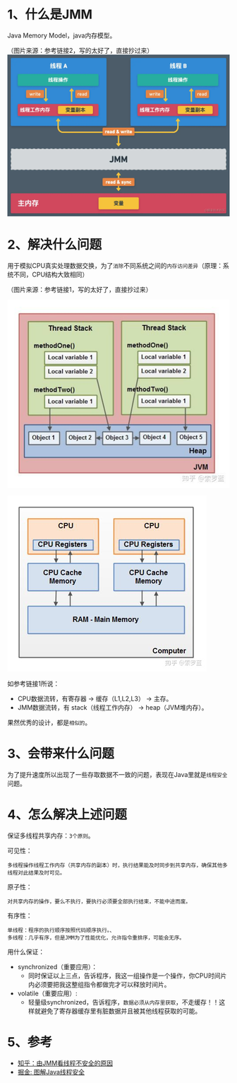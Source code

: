 # 1、什么是JMM
Java Memory Model，java内存模型。

（图片来源：参考链接2，写的太好了，直接抄过来）
![](./imgs/JMM内存模型-1631429709485.png)

# 2、解决什么问题
用于模拟CPU真实处理数据交换，为了`消除`不同系统之间的`内存访问差异`（原理：系统不同，CPU结构大致相同）

（图片来源：参考链接1，写的太好了，直接抄过来）

![](./imgs/JMM内存模型-1631429352070.png)

![](./imgs/JMM内存模型-1631429356169.png)

如参考链接1所说：
* CPU数据流转，有寄存器 -> 缓存（L1,L2,L3） -> 主存。
* JMM数据流转，有 stack（线程工作内存） -> heap（JVM堆内存）。 

果然优秀的设计，都是`相似的`。

# 3、会带来什么问题
为了提升速度所以出现了一些存取数据不一致的问题，表现在Java里就是`线程安全`问题。

# 4、怎么解决上述问题

保证多线程共享内存：`3个原则`。

可见性：
```text
多线程操作线程工作内存（共享内存的副本）时，执行结果能及时同步到共享内存，确保其他多线程对此结果及时可见。
```
原子性：
```text
对共享内存的操作，要么不执行，要执行必须要全部执行结束，不能中途而废。
```
有序性：
```
单线程：程序的执行顺序按照代码顺序执行。、
多线程：几乎有序，但是JMM为了性能优化，允许指令重排序，可能会无序。
```

用什么保证：
* synchronized（重要应用）：
    * 同时保证以上三点，告诉程序，我这一组操作是一个操作，你CPU时间片内必须要把我这整组指令都做完才可以释放时间片。
* volatile（重要应用）:
    * 轻量级synchronized，告诉程序，`数据必须从内存里获取`，不走缓存！！这样就避免了寄存器缓存里有脏数据并且被其他线程获取的可能。
    

# 5、参考
* [知乎：由JMM看线程不安全的原因](https://zhuanlan.zhihu.com/p/70361897)
* [掘金: 图解Java线程安全](https://juejin.cn/post/6844903890224152584?share_token=5a50f615-9135-4e98-83a8-a062ff673f7b)

    
    
    